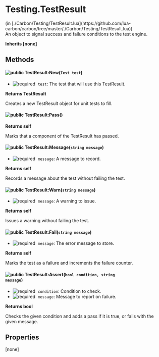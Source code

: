 <h1 class="class-title">Testing.TestResult</h1>
<span class="file-link">(in [./Carbon/Testing/TestResult.lua](https://github.com/lua-carbon/carbon/tree/master/./Carbon/Testing/TestResult.lua))</span><br/>
An object to signal success and failure conditions to the test engine.

**Inherits [none]**

## Methods
#### ![public](https://img.shields.io/badge/%20-public-11b237.svg?style=flat-square) TestResult:New(<code>Test test</code>)
- ![required](https://img.shields.io/badge/%20-required-ff9600.svg?style=flat-square)&nbsp;&nbsp;`test`: The test that will use this TestResult.

**Returns  TestResult**

Creates a new TestResult object for unit tests to fill.


#### ![public](https://img.shields.io/badge/%20-public-11b237.svg?style=flat-square) TestResult:Pass()


**Returns  self**

Marks that a component of the TestResult has passed.


#### ![public](https://img.shields.io/badge/%20-public-11b237.svg?style=flat-square) TestResult:Message(<code>string message</code>)
- ![required](https://img.shields.io/badge/%20-required-ff9600.svg?style=flat-square)&nbsp;&nbsp;`message`: A message to record.

**Returns  self**

Records a message about the test without failing the test.


#### ![public](https://img.shields.io/badge/%20-public-11b237.svg?style=flat-square) TestResult:Warn(<code>string message</code>)
- ![required](https://img.shields.io/badge/%20-required-ff9600.svg?style=flat-square)&nbsp;&nbsp;`message`: A warning to issue.

**Returns  self**

Issues a warning without failing the test.


#### ![public](https://img.shields.io/badge/%20-public-11b237.svg?style=flat-square) TestResult:Fail(<code>string message</code>)
- ![required](https://img.shields.io/badge/%20-required-ff9600.svg?style=flat-square)&nbsp;&nbsp;`message`: The error message to store.

**Returns  self**

Marks the test as a failure and increments the failure counter.


#### ![public](https://img.shields.io/badge/%20-public-11b237.svg?style=flat-square) TestResult:Assert(<code>bool condition, string message</code>)
- ![required](https://img.shields.io/badge/%20-required-ff9600.svg?style=flat-square)&nbsp;&nbsp;`condition`: Condition to check.
- ![required](https://img.shields.io/badge/%20-required-ff9600.svg?style=flat-square)&nbsp;&nbsp;`message`: Message to report on failure.

**Returns  bool**

Checks the given condition and adds a pass if it is true, or fails with the given message.


## Properties
[none]
